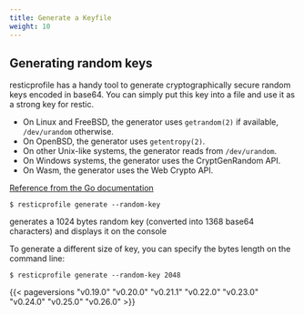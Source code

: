 ```yaml
---
title: Generate a Keyfile
weight: 10
---
```


## Generating random keys

resticprofile has a handy tool to generate cryptographically secure random keys encoded in base64. You can simply put this key into a file and use it as a strong key for restic.

- On Linux and FreeBSD, the generator uses `getrandom(2)` if available, `/dev/urandom` otherwise.
- On OpenBSD, the generator uses `getentropy(2)`.
- On other Unix-like systems, the generator reads from `/dev/urandom`.
- On Windows systems, the generator uses the CryptGenRandom API.
- On Wasm, the generator uses the Web Crypto API.

[Reference from the Go documentation](https://golang.org/pkg/crypto/rand/#pkg-variables)

```shell
$ resticprofile generate --random-key
```

generates a 1024 bytes random key (converted into 1368 base64 characters) and displays it on the console

To generate a different size of key, you can specify the bytes length on the command line:

```shell
$ resticprofile generate --random-key 2048
```

{{< pageversions "v0.19.0" "v0.20.0" "v0.21.1" "v0.22.0" "v0.23.0" "v0.24.0" "v0.25.0" "v0.26.0" >}}
